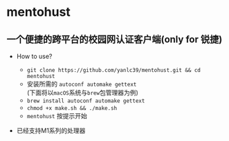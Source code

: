 # mentohust

## 一个便捷的跨平台的校园网认证客户端(only for 锐捷)

- How to use?
  - ```git clone https://github.com/yanlc39/mentohust.git && cd mentohust```
  - 安装所需的 `autoconf automake gettext`<br>(下面将以`macOS`系统与`brew`包管理器为例)
  - `brew install autoconf automake gettext`
  - `chmod +x make.sh && ./make.sh`
  - `mentohust` 按提示开始

- 已经支持M1系列的处理器